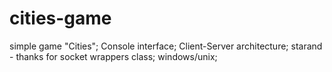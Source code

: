# cities-game
simple game "Cities";
Console interface;
Client-Server architecture;
starand - thanks for socket wrappers class; 
windows/unix;
